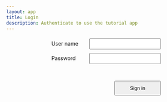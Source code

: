 ```yaml
---
layout: app
title: Login
description: Authenticate to use the tutorial app
---
```


<style>
  .table {
    display: table;
  }
  .row {
    display: table-row;
  }
  .cell {
    display: table-cell;
  }
  label {
    display: table-cell;
    padding: 5px 30px;
  }
  input {
    display: table-cell;
    padding: 5px;
    margin: 5px 0px;
  }
  button {
    margin: 40px 0px;
    padding: 10px 40px;
  }
  .flex-centre {
    display: flex;
    justify-content: center;
    align-items: center;
  }
  .flex-right {
    display: flex;
    justify-content: right;
    align-items: right;
  }
</style>

<div class="flex-centre">
 <form action="signin.html">
  <div class="table">
   <div class="row">
    <label for="username">User name</label>
    <input type="text" id="username"/>
   </div>
   <div class="row">
    <label for="password">Password</label>
    <input type="password" id="password"/>
   </div>
  </div>
  <div class="flex-right">
   <button type="submit" id="Signin">Sign in</button>
  </div>
 </form>
</div>
